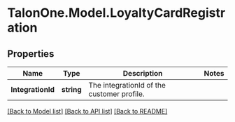 # TalonOne.Model.LoyaltyCardRegistration
## Properties

Name | Type | Description | Notes
------------ | ------------- | ------------- | -------------
**IntegrationId** | **string** | The integrationId of the customer profile. | 

[[Back to Model list]](../README.md#documentation-for-models) [[Back to API list]](../README.md#documentation-for-api-endpoints) [[Back to README]](../README.md)

